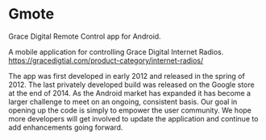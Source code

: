 # Gmote

Grace Digital Remote Control app for Android.

A mobile application for controlling Grace Digital Internet Radios.  https://gracedigtial.com/product-category/internet-radios/

The app was first developed in early 2012 and released in the spring of 2012.  The last privately developed build was released on the Google store at the end of 2014.  As the Android market has expanded it has become a larger challenge to meet on an ongoing, consistent basis.  Our goal in opening up the code is simply to empower the user community.  We hope more developers will get involved to update the application and continue to add enhancements going forward.

